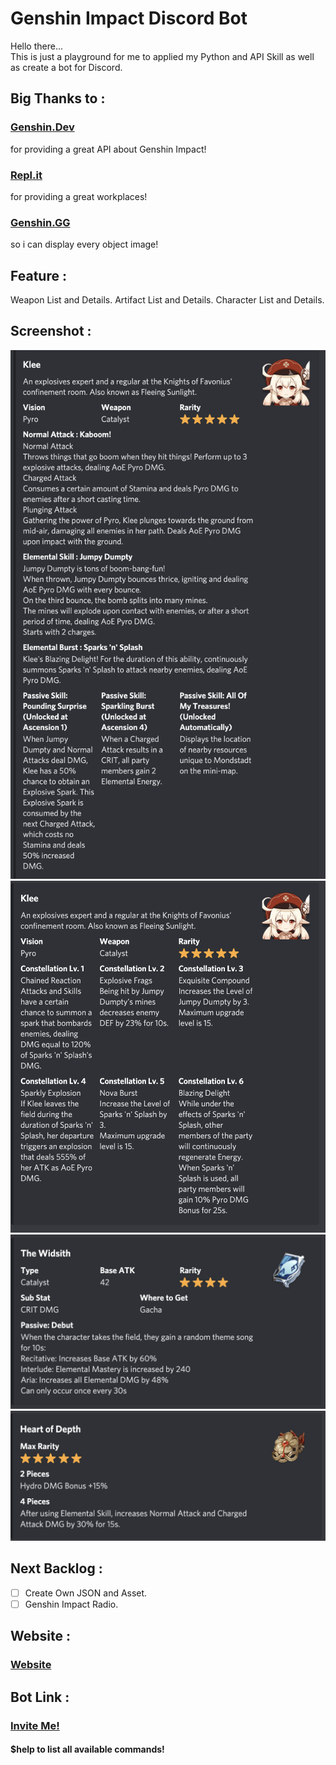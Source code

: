 # Genshin Impact Discord Bot
Hello there...  
This is just a playground for me to applied my Python and API Skill as well as create a bot for Discord.  

## Big Thanks to :
### [Genshin.Dev](https://api.genshin.dev/)
for providing a great API about Genshin Impact!

### [Repl.it](https://repl.it/)
for providing a great workplaces!

### [Genshin.GG](https://genshin.gg/)
so i can display every object image!   

## Feature :
Weapon List and Details. 
Artifact List and Details. 
Character List and Details. 

## Screenshot :
![Character&Talents](/screenshot/CharacterDetails1.png)
![Character&Constellation](/screenshot/CharacterDetails2.png)
![Weapon](/screenshot/WeaponDetails.png)
![Artifact](/screenshot/ArtifactDetails.png)

## Next Backlog :
- [ ] Create Own JSON and Asset. 
- [ ] Genshin Impact Radio. 

## Website :
### [Website](https://rizkidn17.github.io/GenshinDiscordBot/)

## Bot Link :
### [Invite Me!](https://discord.com/api/oauth2/authorize?client_id=792761834301947904&permissions=0&scope=bot)

#### $help to list all available commands!

